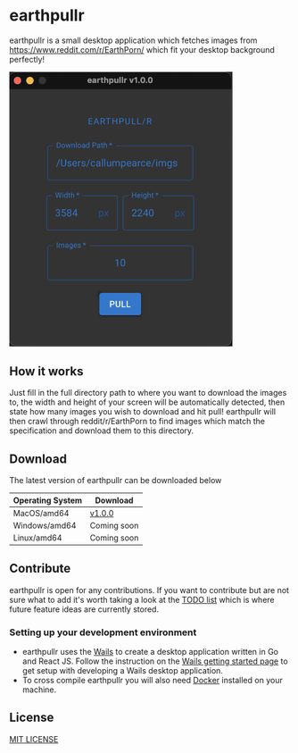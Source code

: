 # earthpullr

earthpullr is a small desktop application which fetches images from https://www.reddit.com/r/EarthPorn/
which fit your desktop background perfectly! 

<img src="res/ui_example.png" alt="earthpullr_ui" style="width:400px;"/>

## How it works
Just fill in the full directory path to where you want to download the images to, the width and height of your screen 
will be automatically detected, then state how many images you wish to download and hit pull! earthpullr will
then crawl through reddit/r/EarthPorn to find images which match the specification and download them to this directory.

## Download
The latest version of earthpullr can be downloaded below

| Operating System | Download |
|------------------|----------|
| MacOS/amd64            |   [v1.0.0](build/1.0.0/macOS/earthpullr.dmg)       |
| Windows/amd64          |   Coming soon       |
| Linux/amd64            |   Coming soon       |

## Contribute
earthpullr is open for any contributions. If you want to contribute but are not sure what to add it's worth taking
a look at the [TODO list](doc/TODO.md) which is where future feature ideas are currently stored.

### Setting up your development environment
- earthpullr uses the [Wails](https://wails.app) to create a desktop application written in Go and React JS. Follow the 
instruction on the [Wails getting started page](https://wails.app/gettingstarted/) to get setup with developing a Wails 
desktop application.
- To cross compile earthpullr you will also need [Docker](https://docs.docker.com/get-docker/) installed on your machine.

## License
[MIT LICENSE](LICENSE.txt)
